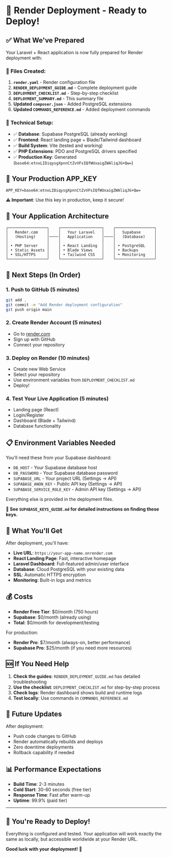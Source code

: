 # 🚀 Render Deployment - Ready to Deploy!

## ✅ What We've Prepared

Your Laravel + React application is now fully prepared for Render deployment with:

### 📁 **Files Created:**

1. **`render.yaml`** - Render configuration file
2. **`RENDER_DEPLOYMENT_GUIDE.md`** - Complete deployment guide
3. **`DEPLOYMENT_CHECKLIST.md`** - Step-by-step checklist
4. **`DEPLOYMENT_SUMMARY.md`** - This summary file
5. **Updated `composer.json`** - Added PostgreSQL extensions
6. **Updated `COMMANDS_REFERENCE.md`** - Added deployment commands

### 🔧 **Technical Setup:**

-   ✅ **Database**: Supabase PostgreSQL (already working)
-   ✅ **Frontend**: React landing page + Blade/Tailwind dashboard
-   ✅ **Build System**: Vite (tested and working)
-   ✅ **PHP Extensions**: PDO and PostgreSQL drivers specified
-   ✅ **Production Key**: Generated (`base64:etnxLIDiqysgXpnnCtZvVFsIQfWUxaigZWAliqJG+Qw=`)

## 🎯 **Your Production APP_KEY**

```
APP_KEY=base64:etnxLIDiqysgXpnnCtZvVFsIQfWUxaigZWAliqJG+Qw=
```

**⚠️ Important**: Use this key in production, keep it secure!

## 🔗 **Your Application Architecture**

```
┌─────────────────┐    ┌──────────────────┐    ┌─────────────────┐
│   Render.com    │    │   Your Laravel   │    │   Supabase      │
│   (Hosting)     │────│   Application    │────│   (Database)    │
│                 │    │                  │    │                 │
│ • PHP Server    │    │ • React Landing  │    │ • PostgreSQL    │
│ • Static Assets │    │ • Blade Views    │    │ • Backups       │
│ • SSL/HTTPS     │    │ • Tailwind CSS   │    │ • Monitoring    │
└─────────────────┘    └──────────────────┘    └─────────────────┘
```

## 🚀 **Next Steps (In Order)**

### 1. **Push to GitHub** (5 minutes)

```bash
git add .
git commit -m "Add Render deployment configuration"
git push origin main
```

### 2. **Create Render Account** (5 minutes)

-   Go to [render.com](https://render.com)
-   Sign up with GitHub
-   Connect your repository

### 3. **Deploy on Render** (10 minutes)

-   Create new Web Service
-   Select your repository
-   Use environment variables from `DEPLOYMENT_CHECKLIST.md`
-   Deploy!

### 4. **Test Your Live Application** (5 minutes)

-   Landing page (React)
-   Login/Register
-   Dashboard (Blade + Tailwind)
-   Database functionality

## 📋 **Environment Variables Needed**

You'll need these from your Supabase dashboard:

-   `DB_HOST` - Your Supabase database host
-   `DB_PASSWORD` - Your Supabase database password
-   `SUPABASE_URL` - Your project URL (Settings → API)
-   `SUPABASE_ANON_KEY` - Public API key (Settings → API)
-   `SUPABASE_SERVICE_ROLE_KEY` - Admin API key (Settings → API)

Everything else is provided in the deployment files.

**📖 See `SUPABASE_KEYS_GUIDE.md` for detailed instructions on finding these keys.**

## 🎊 **What You'll Get**

After deployment, you'll have:

-   **Live URL**: `https://your-app-name.onrender.com`
-   **React Landing Page**: Fast, interactive homepage
-   **Laravel Dashboard**: Full-featured admin/user interface
-   **Database**: Cloud PostgreSQL with your existing data
-   **SSL**: Automatic HTTPS encryption
-   **Monitoring**: Built-in logs and metrics

## 💰 **Costs**

-   **Render Free Tier**: $0/month (750 hours)
-   **Supabase**: $0/month (already using)
-   **Total**: $0/month for development/testing

For production:

-   **Render Pro**: $7/month (always-on, better performance)
-   **Supabase Pro**: $25/month (if you need more resources)

## 🆘 **If You Need Help**

1. **Check the guides**: `RENDER_DEPLOYMENT_GUIDE.md` has detailed troubleshooting
2. **Use the checklist**: `DEPLOYMENT_CHECKLIST.md` for step-by-step process
3. **Check logs**: Render dashboard shows build and runtime logs
4. **Test locally**: Use commands in `COMMANDS_REFERENCE.md`

## 🔄 **Future Updates**

After deployment:

-   Push code changes to GitHub
-   Render automatically rebuilds and deploys
-   Zero downtime deployments
-   Rollback capability if needed

## 📊 **Performance Expectations**

-   **Build Time**: 2-3 minutes
-   **Cold Start**: 30-60 seconds (free tier)
-   **Response Time**: Fast after warm-up
-   **Uptime**: 99.9% (paid tier)

---

## 🎯 **You're Ready to Deploy!**

Everything is configured and tested. Your application will work exactly the same as locally, but accessible worldwide at your Render URL.

**Good luck with your deployment!** 🚀
